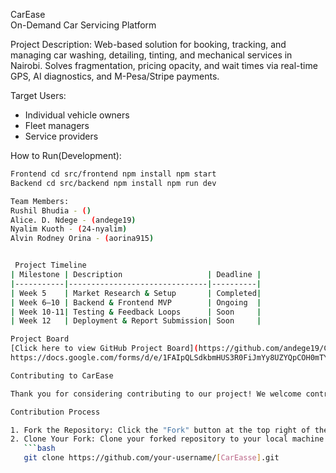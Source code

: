 CarEase  
On-Demand Car Servicing Platform  

Project Description:  Web-based solution for booking, tracking, and managing car washing, detailing, tinting, and mechanical services in Nairobi. Solves fragmentation, pricing opacity, and wait times via real-time GPS, AI diagnostics, and M-Pesa/Stripe payments.  

Target Users:  
- Individual vehicle owners  
- Fleet managers  
- Service providers  

How to Run(Development):  
```bash
Frontend cd src/frontend npm install npm start
Backend cd src/backend npm install npm run dev

Team Members:
Rushil Bhudia - ()
Alice. D. Ndege - (andege19)
Nyalim Kuoth - (24-nyalim)
Alvin Rodney Orina - (aorina915)


 Project Timeline
| Milestone | Description                   | Deadline |
|-----------|-------------------------------|----------|
| Week 5    | Market Research & Setup       | Completed|
| Week 6–10 | Backend & Frontend MVP        | Ongoing  |
| Week 10-11| Testing & Feedback Loops      | Soon     |
| Week 12   | Deployment & Report Submission| Soon     |

Project Board
[Click here to view GitHub Project Board](https://github.com/andege19/CarEase)
https://docs.google.com/forms/d/e/1FAIpQLSdkbmHUS3R0FiJmYy8UZYQpCOH0mTYJHh0gSiPl9xG2bcXH-w/viewform?usp=headerss

Contributing to CarEase

Thank you for considering contributing to our project! We welcome contributions from everyone. Please follow the guidelines below to ensure a smooth contribution process.

Contribution Process

1. Fork the Repository: Click the "Fork" button at the top right of the repository page to create your own copy of the repository.
2. Clone Your Fork: Clone your forked repository to your local machine using:
   ```bash
   git clone https://github.com/your-username/[CarEasse].git

